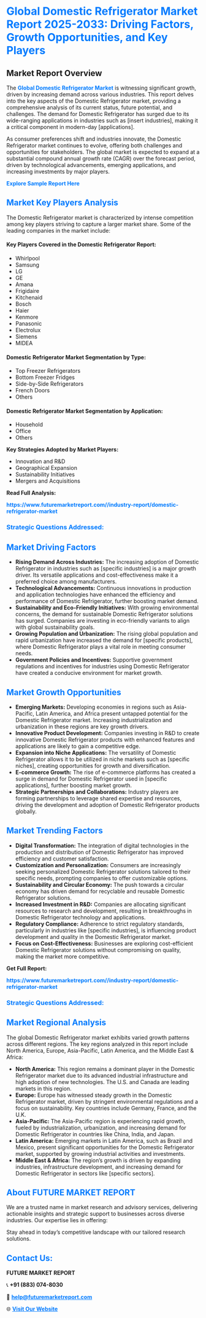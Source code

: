 <h1 style="color: #007BFF;">Global Domestic Refrigerator Market Report 2025-2033: Driving Factors, Growth Opportunities, and Key Players</h1>

<section id="overview">
<h2>Market Report Overview</h2>
<p>The <a href="https://www.futuremarketreport.com//industry-report/domestic-refrigerator-market" style="color: #007BFF; text-decoration: none;"><strong>Global Domestic Refrigerator Market</strong></a> is witnessing significant growth, driven by increasing demand across various industries. This report delves into the key aspects of the Domestic Refrigerator market, providing a comprehensive analysis of its current status, future potential, and challenges. The demand for Domestic Refrigerator has surged due to its wide-ranging applications in industries such as [insert industries], making it a critical component in modern-day [applications].</p>
<p>As consumer preferences shift and industries innovate, the Domestic Refrigerator market continues to evolve, offering both challenges and opportunities for stakeholders. The global market is expected to expand at a substantial compound annual growth rate (CAGR) over the forecast period, driven by technological advancements, emerging applications, and increasing investments by major players.</p>
</section>

<section id="overview">
<p><a href="https://www.futuremarketreport.com//request-sample/reportId=45780" style="color: #007BFF; text-decoration: none;"><strong>Explore Sample Report Here</strong></a></p>
</section>

<section id="key-players">
<h2 style="color: #007BFF;">Market Key Players Analysis</h2>
<p>The Domestic Refrigerator market is characterized by intense competition among key players striving to capture a larger market share. Some of the leading companies in the market include:</p>
<h4>Key Players Covered in the Domestic Refrigerator Report:</h4>
<ul><li>Whirlpool</li><li>Samsung</li><li>LG</li><li>GE</li><li>Amana</li><li>Frigidaire</li><li>Kitchenaid</li><li>Bosch</li><li>Haier</li><li>Kenmore</li><li>Panasonic</li><li>Electrolux</li><li>Siemens</li><li>MIDEA</li></ul>
<h4>Domestic Refrigerator Market Segmentation by Type:</h4>
<ul><li>Top Freezer Refrigerators</li><li>Bottom Freezer Fridges</li><li>Side-by-Side Refrigerators</li><li>French Doors</li><li>Others</li></ul>

<h4>Domestic Refrigerator Market Segmentation by Application:</h4>
<ul><li>Household</li><li>Office</li><li>Others</li></ul>
<p><strong>Key Strategies Adopted by Market Players:</strong></p>
<ul>
<li>Innovation and R&D</li>
<li>Geographical Expansion</li>
<li>Sustainability Initiatives</li>
<li>Mergers and Acquisitions</li>
</ul>
</section>

<section>
<p><strong>Read Full Analysis: </strong></p><a href="https://www.futuremarketreport.com//industry-report/domestic-refrigerator-market" style="color: #007BFF; text-decoration: none;"><strong>https://www.futuremarketreport.com//industry-report/domestic-refrigerator-market</strong></a>
<h3 style="color: #007BFF;">Strategic Questions Addressed:</h3>
</section>

<section id="driving-factors">
<h2 style="color: #007BFF;">Market Driving Factors</h2>
<ul>
<li><strong>Rising Demand Across Industries:</strong> The increasing adoption of Domestic Refrigerator in industries such as [specific industries] is a major growth driver. Its versatile applications and cost-effectiveness make it a preferred choice among manufacturers.</li>
<li><strong>Technological Advancements:</strong> Continuous innovations in production and application technologies have enhanced the efficiency and performance of Domestic Refrigerator, further boosting market demand.</li>
<li><strong>Sustainability and Eco-Friendly Initiatives:</strong> With growing environmental concerns, the demand for sustainable Domestic Refrigerator solutions has surged. Companies are investing in eco-friendly variants to align with global sustainability goals.</li>
<li><strong>Growing Population and Urbanization:</strong> The rising global population and rapid urbanization have increased the demand for [specific products], where Domestic Refrigerator plays a vital role in meeting consumer needs.</li>
<li><strong>Government Policies and Incentives:</strong> Supportive government regulations and incentives for industries using Domestic Refrigerator have created a conducive environment for market growth.</li>
</ul>
</section>

<section id="growth-opportunities">
<h2 style="color: #007BFF;">Market Growth Opportunities</h2>
<ul>
<li><strong>Emerging Markets:</strong> Developing economies in regions such as Asia-Pacific, Latin America, and Africa present untapped potential for the Domestic Refrigerator market. Increasing industrialization and urbanization in these regions are key growth drivers.</li>
<li><strong>Innovative Product Development:</strong> Companies investing in R&D to create innovative Domestic Refrigerator products with enhanced features and applications are likely to gain a competitive edge.</li>
<li><strong>Expansion into Niche Applications:</strong> The versatility of Domestic Refrigerator allows it to be utilized in niche markets such as [specific niches], creating opportunities for growth and diversification.</li>
<li><strong>E-commerce Growth:</strong> The rise of e-commerce platforms has created a surge in demand for Domestic Refrigerator used in [specific applications], further boosting market growth.</li>
<li><strong>Strategic Partnerships and Collaborations:</strong> Industry players are forming partnerships to leverage shared expertise and resources, driving the development and adoption of Domestic Refrigerator products globally.</li>
</ul>
</section>

<section id="trending-factors">
<h2 style="color: #007BFF;">Market Trending Factors</h2>
<ul>
<li><strong>Digital Transformation:</strong> The integration of digital technologies in the production and distribution of Domestic Refrigerator has improved efficiency and customer satisfaction.</li>
<li><strong>Customization and Personalization:</strong> Consumers are increasingly seeking personalized Domestic Refrigerator solutions tailored to their specific needs, prompting companies to offer customizable options.</li>
<li><strong>Sustainability and Circular Economy:</strong> The push towards a circular economy has driven demand for recyclable and reusable Domestic Refrigerator solutions.</li>
<li><strong>Increased Investment in R&D:</strong> Companies are allocating significant resources to research and development, resulting in breakthroughs in Domestic Refrigerator technology and applications.</li>
<li><strong>Regulatory Compliance:</strong> Adherence to strict regulatory standards, particularly in industries like [specific industries], is influencing product development and quality in the Domestic Refrigerator market.</li>
<li><strong>Focus on Cost-Effectiveness:</strong> Businesses are exploring cost-efficient Domestic Refrigerator solutions without compromising on quality, making the market more competitive.</li>
</ul>
</section>

<section>
<p><strong>Get Full Report: </strong></p><a href="https://www.futuremarketreport.com//industry-report/domestic-refrigerator-market" style="color: #007BFF; text-decoration: none;"><strong>https://www.futuremarketreport.com//industry-report/domestic-refrigerator-market</strong></a>
<h3 style="color: #007BFF;">Strategic Questions Addressed:</h3>
</section>


<section id="regional-analysis">
<h2 style="color: #007BFF;">Market Regional Analysis</h2>
<p>The global Domestic Refrigerator market exhibits varied growth patterns across different regions. The key regions analyzed in this report include North America, Europe, Asia-Pacific, Latin America, and the Middle East & Africa:</p>
<ul>
<li><strong>North America:</strong> This region remains a dominant player in the Domestic Refrigerator market due to its advanced industrial infrastructure and high adoption of new technologies. The U.S. and Canada are leading markets in this region.</li>
<li><strong>Europe:</strong> Europe has witnessed steady growth in the Domestic Refrigerator market, driven by stringent environmental regulations and a focus on sustainability. Key countries include Germany, France, and the U.K.</li>
<li><strong>Asia-Pacific:</strong> The Asia-Pacific region is experiencing rapid growth, fueled by industrialization, urbanization, and increasing demand for Domestic Refrigerator in countries like China, India, and Japan.</li>
<li><strong>Latin America:</strong> Emerging markets in Latin America, such as Brazil and Mexico, present significant opportunities for the Domestic Refrigerator market, supported by growing industrial activities and investments.</li>
<li><strong>Middle East & Africa:</strong> The region’s growth is driven by expanding industries, infrastructure development, and increasing demand for Domestic Refrigerator in sectors like [specific sectors].</li>
</ul>
</section>

<footer>
<h2 style="color: #007BFF;">About FUTURE MARKET REPORT</h2>
<p>We are a trusted name in market research and advisory services, delivering actionable insights and strategic support to businesses across diverse industries. Our expertise lies in offering:</p>

<p>Stay ahead in today’s competitive landscape with our tailored research solutions.</p>

<h2 style="color: #007BFF;">Contact Us:</h2>
<p><strong>FUTURE MARKET REPORT</strong></p>
<p>📞 <strong>+91 (883) 074-8030</strong></p>
<p>📧 <strong><a href="mailto:help@futuremarketreport.com" style="color: #007BFF;">help@futuremarketreport.com</a></strong></p>
<p>🌐 <strong><a href="https://www.futuremarketreport.com/" style="color: #007BFF;">Visit Our Website</a></strong></p>
</footer>